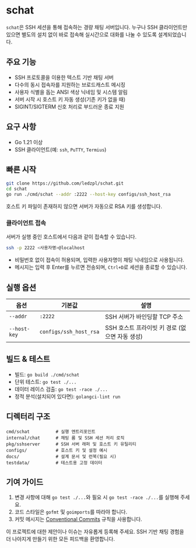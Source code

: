 # schat

`schat`은 SSH 세션을 통해 접속하는 경량 채팅 서버입니다. 누구나 SSH 클라이언트만 있으면 별도의 설치 없이 바로 접속해 실시간으로 대화를 나눌 수 있도록 설계되었습니다.

## 주요 기능
- SSH 프로토콜을 이용한 텍스트 기반 채팅 서버
- 다수의 동시 접속자를 지원하는 브로드캐스트 메시징
- 사용자 식별을 돕는 ANSI 색상 닉네임 및 시스템 알림
- 서버 시작 시 호스트 키 자동 생성(기존 키가 없을 때)
- SIGINT/SIGTERM 신호 처리로 부드러운 종료 지원

## 요구 사항
- Go 1.21 이상
- SSH 클라이언트(예: `ssh`, `PuTTY`, `Termius`)

## 빠른 시작
```bash
git clone https://github.com/ledzpl/schat.git
cd schat
go run ./cmd/schat --addr :2222 --host-key configs/ssh_host_rsa
```

호스트 키 파일이 존재하지 않으면 서버가 자동으로 RSA 키를 생성합니다.

### 클라이언트 접속
서버가 실행 중인 호스트에서 다음과 같이 접속할 수 있습니다.

```bash
ssh -p 2222 <사용자명>@localhost
```

- 비밀번호 없이 접속이 허용되며, 입력한 사용자명이 채팅 닉네임으로 사용됩니다.
- 메시지는 입력 후 Enter를 누르면 전송되며, `Ctrl+D`로 세션을 종료할 수 있습니다.

## 실행 옵션
| 옵션 | 기본값 | 설명 |
|------|--------|------|
| `--addr` | `:2222` | SSH 서버가 바인딩할 TCP 주소 |
| `--host-key` | `configs/ssh_host_rsa` | SSH 호스트 프라이빗 키 경로 (없으면 자동 생성) |

## 빌드 & 테스트
- 빌드: `go build ./cmd/schat`
- 단위 테스트: `go test ./...`
- 데이터 레이스 검출: `go test -race ./...`
- 정적 분석(설치되어 있다면): `golangci-lint run`

## 디렉터리 구조
```
cmd/schat          # 실행 엔트리포인트
internal/chat      # 채팅 룸 및 SSH 세션 처리 로직
pkg/sshserver      # SSH 서버 래퍼 및 호스트 키 유틸리티
configs/           # 호스트 키 및 설정 예시
docs/              # 설계 문서 및 런북(필요 시)
testdata/          # 테스트용 고정 데이터
```

## 기여 가이드
1. 변경 사항에 대해 `go test ./...`와 필요 시 `go test -race ./...`를 실행해 주세요.
2. 코드 스타일은 `gofmt` 및 `goimports`를 따라야 합니다.
3. 커밋 메시지는 [Conventional Commits](https://www.conventionalcommits.org/) 규칙을 사용합니다.

이 프로젝트에 대한 제안이나 이슈는 자유롭게 등록해 주세요. SSH 기반 채팅 경험을 더 나아지게 만들기 위한 모든 피드백을 환영합니다.
